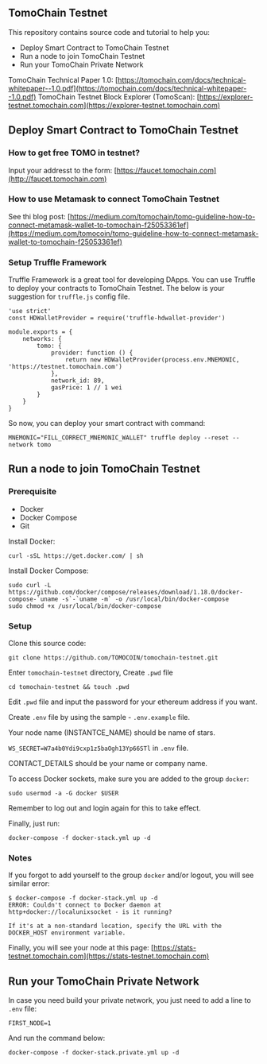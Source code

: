 ## TomoChain Testnet
This repository contains source code and tutorial to help you:
- Deploy Smart Contract to TomoChain Testnet
- Run a node to join TomoChain Testnet
- Run your TomoChain Private Network

TomoChain Technical Paper 1.0: [https://tomochain.com/docs/technical-whitepaper--1.0.pdf](https://tomochain.com/docs/technical-whitepaper--1.0.pdf)
TomoChain Testnet Block Explorer (TomoScan): [https://explorer-testnet.tomochain.com](https://explorer-testnet.tomochain.com)

## Deploy Smart Contract to TomoChain Testnet
### How to get free TOMO in testnet?
Input your addresst to the form: [https://faucet.tomochain.com](http://faucet.tomochain.com)

### How to use Metamask to connect TomoChain Testnet
See thi blog post: [https://medium.com/tomochain/tomo-guideline-how-to-connect-metamask-wallet-to-tomochain-f25053361ef](https://medium.com/tomocoin/tomo-guideline-how-to-connect-metamask-wallet-to-tomochain-f25053361ef)

### Setup Truffle Framework
Truffle Framework is a great tool for developing DApps. You can use Truffle to deploy your contracts to TomoChain Testnet. The below is your suggestion for `truffle.js` config file.

```
'use strict'
const HDWalletProvider = require('truffle-hdwallet-provider')

module.exports = {
    networks: {
        tomo: {
            provider: function () {
                return new HDWalletProvider(process.env.MNEMONIC, 'https://testnet.tomochain.com')
            },
            network_id: 89,
            gasPrice: 1 // 1 wei
        }
    }
}

```

So now, you can deploy your smart contract with command:
```
MNEMONIC="FILL_CORRECT_MNEMONIC_WALLET" truffle deploy --reset --network tomo
```

## Run a node to join TomoChain Testnet
### Prerequisite
- Docker
- Docker Compose
- Git

Install Docker:
```
curl -sSL https://get.docker.com/ | sh
```
Install Docker Compose:
```
sudo curl -L https://github.com/docker/compose/releases/download/1.18.0/docker-compose-`uname -s`-`uname -m` -o /usr/local/bin/docker-compose
sudo chmod +x /usr/local/bin/docker-compose
```

### Setup

Clone this source code:
```
git clone https://github.com/TOMOCOIN/tomochain-testnet.git
```

Enter `tomochain-testnet` directory, Create `.pwd` file
```
cd tomochain-testnet && touch .pwd
```

Edit `.pwd` file and input the password for your ethereum address if you want.

Create `.env` file by using the sample - `.env.example` file.

Your node name (INSTANTCE_NAME) should be name of stars.

`WS_SECRET=W7a4b0Ydi9cxp1z5baOgh13Yp66STl` in `.env` file.

CONTACT_DETAILS should be your name or company name.

To access Docker sockets, make sure you are added to the group `docker`:

```
sudo usermod -a -G docker $USER
```

Remember to log out and login again for this to take effect.

Finally, just run:
```
docker-compose -f docker-stack.yml up -d
```

### Notes

If you forgot to add yourself to the group `docker` and/or logout, you will see similar error:

```
$ docker-compose -f docker-stack.yml up -d
ERROR: Couldn't connect to Docker daemon at http+docker://localunixsocket - is it running?

If it's at a non-standard location, specify the URL with the DOCKER_HOST environment variable.
```

Finally, you will see your node at this page: [https://stats-testnet.tomochain.com](https://stats-testnet.tomochain.com)

## Run your TomoChain Private Network
In case you need build your private network, you just need to add a line to `.env` file:
```
FIRST_NODE=1
```
And run the command below:
```
docker-compose -f docker-stack.private.yml up -d
```
